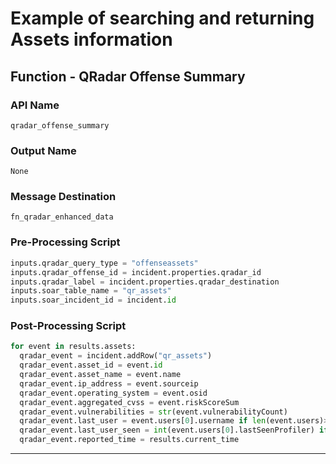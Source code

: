 <!--
    DO NOT MANUALLY EDIT THIS FILE
    THIS FILE IS AUTOMATICALLY GENERATED WITH resilient-sdk codegen
-->

# Example of searching and returning Assets information

## Function - QRadar Offense Summary

### API Name
`qradar_offense_summary`

### Output Name
`None`

### Message Destination
`fn_qradar_enhanced_data`

### Pre-Processing Script
```python
inputs.qradar_query_type = "offenseassets"
inputs.qradar_offense_id = incident.properties.qradar_id
inputs.qradar_label = incident.properties.qradar_destination
inputs.soar_table_name = "qr_assets"
inputs.soar_incident_id = incident.id
```

### Post-Processing Script
```python
for event in results.assets:
  qradar_event = incident.addRow("qr_assets")
  qradar_event.asset_id = event.id
  qradar_event.asset_name = event.name
  qradar_event.ip_address = event.sourceip
  qradar_event.operating_system = event.osid
  qradar_event.aggregated_cvss = event.riskScoreSum
  qradar_event.vulnerabilities = str(event.vulnerabilityCount)
  qradar_event.last_user = event.users[0].username if len(event.users)>0 and event.users[0].username is not None else ""
  qradar_event.last_user_seen = int(event.users[0].lastSeenProfiler) if len(event.users)>0 and event.users[0].lastSeenProfiler is not None else ""
  qradar_event.reported_time = results.current_time
```

---

